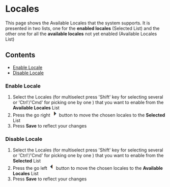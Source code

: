 # Locales
This page shows the Available Locales that the system supports.
It is presented in two lists, one for the **enabled locales** (Selected List) and the other one for all the **available locales** not yet enabled (Available Locales List)

## Contents
- [Enable Locale](#enable-locale)
- [Disable Locale](#disable-locale)

### Enable Locale
1. Select the Locales (for multiselect press 'Shift' key for selecting several or 'Ctrl'/'Cmd' for picking one by one ) that you want to enable from the **Available Locales** List
2. Press the go right ![go-right](https://github.com/azerion/gamedock-sdk/raw/master/docs/console/_images/go-right.png) button to move the chosen locales to the **Selected** List
3. Press **Save** to reflect your changes

### Disable Locale
1. Select the Locales (for multiselect press 'Shift' key for selecting several or 'Ctrl'/'Cmd' for picking one by one ) that you want to enable from the **Selected** List
2. Press the go left ![go-left](https://github.com/azerion/gamedock-sdk/raw/master/docs/console/_images/go-left.png) button to move the chosen locales to the **Available Locales** List
3. Press **Save** to reflect your changes